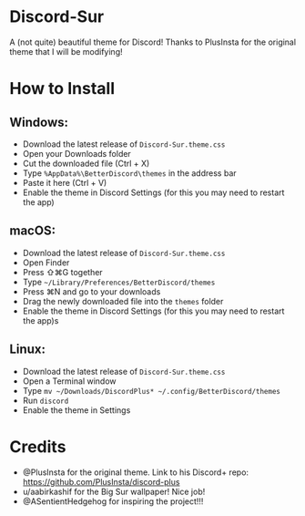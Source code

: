 # Discord-Sur
A (not quite) beautiful theme for Discord! Thanks to PlusInsta for the original theme that I will be modifying!

# How to Install

## **Windows**:
* Download the latest release of `Discord-Sur.theme.css`
* Open your Downloads folder
* Cut the downloaded file (Ctrl + X)
* Type `%AppData%\BetterDiscord\themes` in the address bar
* Paste it here (Ctrl + V)
* Enable the theme in Discord Settings (for this you may need to restart the app)

## **macOS**:
* Download the latest release of `Discord-Sur.theme.css`
* Open Finder
* Press ⇧⌘G together
* Type `~/Library/Preferences/BetterDiscord/themes`
* Press ⌘N and go to your downloads
* Drag the newly downloaded file into the `themes` folder
* Enable the theme in Discord Settings (for this you may need to restart the app)s

## **Linux**:
* Download the latest release of `Discord-Sur.theme.css`
* Open a Terminal window
* Type `mv ~/Downloads/DiscordPlus* ~/.config/BetterDiscord/themes`
* Run `discord`
* Enable the theme in Settings

# Credits
 - @PlusInsta for the original theme. Link to his Discord+ repo: https://github.com/PlusInsta/discord-plus
 - u/aabirkashif for the Big Sur wallpaper! Nice job!
 - @ASentientHedgehog for inspiring the project!!!
